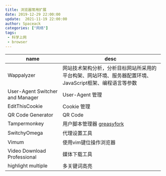 ```yaml
---
title: 浏览器常用扩展
date: 2019-12-29 22:00:00
update:  2021-11-19 22:00:00
author: Spaceack
categories: ["网络"]
tags: 
 - 科学上网
 - browser
---
```


|name|desc|
|-|-|
|Wappalyzer|网站技术架构分析，分析目标网站所采用的平台构架、网站环境、服务器配置环境、JavaScript框架、编程语言等参数|
|User-Agent Switcher and Manager|User-Agent  管理|
|EditThisCookie|Cookie 管理|
|QR Code Generator|QR Code|
|Tampermonkey|用户脚本管理器 [greasyfork](https://greasyfork.org/zh-CN)|
|SwitchyOmega|代理设置工具|
|Vimum|使用vim键位操作浏览器|
|Video Download Professional|媒体下载工具|
|highlight multiple |多关键词高亮|
